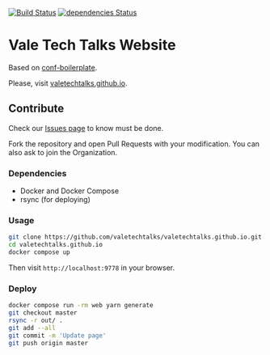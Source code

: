 [![Build Status](https://travis-ci.org/valetechtalks/valetechtalks.github.io.svg?branch=develop)](https://travis-ci.org/valetechtalks/valetechtalks.github.io)
[![dependencies Status](https://david-dm.org/valetechtalks/valetechtalks.github.io/status.svg)](https://david-dm.org/valetechtalks/valetechtalks.github.io)

# Vale Tech Talks Website

Based on [conf-boilerplate](https://github.com/valleyofdevelopers/conf-boilerplate).

Please, visit [valetechtalks.github.io](http://valetechtalks.github.io).

## Contribute

Check our [Issues page](https://github.com/valetechtalks/valetechtalks.github.io/issues)
to know must be done.

Fork the repository and open Pull Requests with your modification. You can also
ask to join the Organization.

### Dependencies

- Docker and Docker Compose
- rsync (for deploying)

### Usage

```bash
git clone https://github.com/valetechtalks/valetechtalks.github.io.git
cd valetechtalks.github.io
docker compose up
```

Then visit `http://localhost:9778` in your browser.

### Deploy

```bash
docker compose run -rm web yarn generate
git checkout master
rsync -r out/ .
git add --all
git commit -m 'Update page'
git push origin master
```